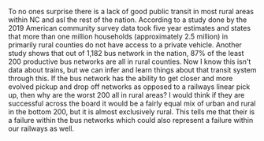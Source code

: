 To no ones surprise there is a lack of good public transit in most rural areas within NC and asl the rest of the nation. According to a study done by the 2019 American community survey data took five year estimates  and states that more than one million households (approximately 2.5 million) in primarily rural counties do not have access to a private vehicle. Another study shows that out of 1,182 bus network in the nation, 87% of the least 200 productive bus networks are all in rural counties. Now I know this isn't data about trains, but we can infer and learn things about that transit system through this. If the bus network has the ability to get closer and more evolved pickup and drop off networks as opposed to a railways linear pick up, then why are the worst 200 all in rural areas? I would think if they are successful across the board it would be a fairly equal mix of urban and rural in the bottom 200, but it is almost exclusively rural. This tells me that their is a failure within the bus networks which could also represent a failure within our railways as well.